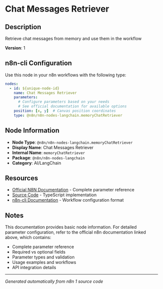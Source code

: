 # Chat Messages Retriever

## Description

Retrieve chat messages from memory and use them in the workflow

**Version**: 1

## n8n-cli Configuration

Use this node in your n8n workflows with the following type:

```yaml
nodes:
  - id: ${unique-node-id}
    name: Chat Messages Retriever
    parameters:
      # Configure parameters based on your needs
      # See official documentation for available options
    position: [x, y]  # Canvas position coordinates
    type: @n8n/n8n-nodes-langchain.memoryChatRetriever
```

## Node Information

- **Node Type**: `@n8n/n8n-nodes-langchain.memoryChatRetriever`
- **Display Name**: Chat Messages Retriever
- **Internal Name**: `memoryChatRetriever`
- **Package**: `@n8n/n8n-nodes-langchain`
- **Category**: AI/LangChain

## Resources

- [Official N8N Documentation](https://docs.n8n.io/integrations/builtin/cluster-nodes/root-nodes/n8n-nodes-langchain.memorychatretriever/) - Complete parameter reference
- [Source Code](https://github.com/n8n-io/n8n/blob/master/packages/@n8n/nodes-langchain/nodes/memory/MemoryChatRetriever/MemoryChatRetriever.node.ts) - TypeScript implementation
- [n8n-cli Documentation](https://github.com/edenreich/n8n-cli) - Workflow configuration format

## Notes

This documentation provides basic node information. For detailed parameter configuration, 
refer to the official n8n documentation linked above, which contains:

- Complete parameter reference
- Required vs optional fields
- Parameter types and validation
- Usage examples and workflows
- API integration details

---
*Generated automatically from n8n 1 source code*
